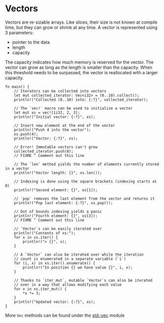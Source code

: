 # Vectors

Vectors are re-sizable arrays. Like slices, their size is not known at compile
time, but they can grow or shrink at any time. A vector is represented using
3 parameters:

- pointer to the data
- length
- capacity

The capacity indicates how much memory is reserved for the vector. The vector
can grow as long as the length is smaller than the capacity. When this threshold
needs to be surpassed, the vector is reallocated with a larger capacity.

```rust,editable,ignore,mdbook-runnable
fn main() {
    // Iterators can be collected into vectors
    let mut collected_iterator: Vec<i32> = (0..10).collect();
    println!("Collected (0..10) into: {:?}", collected_iterator);

    // The `vec!` macro can be used to initialize a vector
    let mut xs = vec![1i32, 2, 3];
    println!("Initial vector: {:?}", xs);

    // Insert new element at the end of the vector
    println!("Push 4 into the vector");
    xs.push(4);
    println!("Vector: {:?}", xs);

    // Error! Immutable vectors can't grow
    collected_iterator.push(0);
    // FIXME ^ Comment out this line

    // The `len` method yields the number of elements currently stored in a vector
    println!("Vector length: {}", xs.len());

    // Indexing is done using the square brackets (indexing starts at 0)
    println!("Second element: {}", xs[1]);

    // `pop` removes the last element from the vector and returns it
    println!("Pop last element: {:?}", xs.pop());

    // Out of bounds indexing yields a panic
    println!("Fourth element: {}", xs[3]);
    // FIXME ^ Comment out this line

    // `Vector`s can be easily iterated over
    println!("Contents of xs:");
    for x in xs.iter() {
        println!("> {}", x);
    }

    // A `Vector` can also be iterated over while the iteration
    // count is enumerated in a separate variable (`i`)
    for (i, x) in xs.iter().enumerate() {
        println!("In position {} we have value {}", i, x);
    }

    // Thanks to `iter_mut`, mutable `Vector`s can also be iterated
    // over in a way that allows modifying each value
    for x in xs.iter_mut() {
        *x *= 3;
    }
    println!("Updated vector: {:?}", xs);
}
```

More `Vec` methods can be found under the
[std::vec][vec] module

[vec]: https://doc.rust-lang.org/std/vec/

